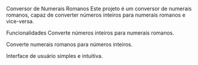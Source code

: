 Conversor de Numerais Romanos
Este projeto é um conversor de numerais romanos, capaz de converter números inteiros para numerais romanos e vice-versa.

Funcionalidades
Converte números inteiros para numerais romanos.

Converte numerais romanos para números inteiros.

Interface de usuário simples e intuitiva.
